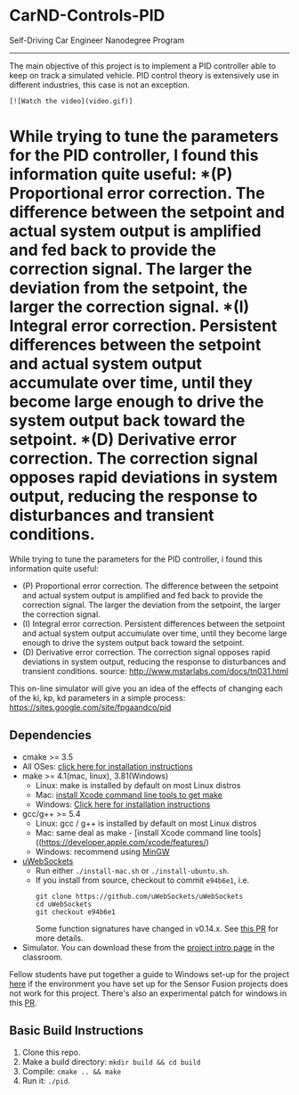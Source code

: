 
# CarND-Controls-PID
Self-Driving Car Engineer Nanodegree Program

---
The main objective of this project is to implement a PID controller able to keep on track a simulated vehicle. PID control theory is extensively use in different industries, this case is not an exception. 

```
[![Watch the video](video.gif)]
```
While trying to tune the parameters for the PID controller, I found this information quite useful:
*(P) Proportional error correction. The difference between the setpoint and actual system output is amplified and fed back to provide the correction signal. The larger the deviation from the setpoint, the larger the correction signal.
*(I) Integral error correction. Persistent differences between the setpoint and actual system output accumulate over time, until they become large enough to drive the system output back toward the setpoint.
*(D) Derivative error correction. The correction signal opposes rapid deviations in system output, reducing the response to disturbances and transient conditions.
=======

While trying to tune the parameters for the PID controller, i found this information quite useful:

* (P) Proportional error correction. The difference between the setpoint and actual system output is amplified and fed back to provide the correction signal. The larger the deviation from the setpoint, the larger the correction signal.
* (I) Integral error correction. Persistent differences between the setpoint and actual system output accumulate over time, until they become large enough to drive the system output back toward the setpoint.
* (D) Derivative error correction. The correction signal opposes rapid deviations in system output, reducing the response to disturbances and transient conditions.
source: http://www.mstarlabs.com/docs/tn031.html

This on-line simulator will give you an idea of the effects of changing each of the ki, kp, kd parameters in a simple process: https://sites.google.com/site/fpgaandco/pid

## Dependencies

* cmake >= 3.5
 * All OSes: [click here for installation instructions](https://cmake.org/install/)
* make >= 4.1(mac, linux), 3.81(Windows)
  * Linux: make is installed by default on most Linux distros
  * Mac: [install Xcode command line tools to get make](https://developer.apple.com/xcode/features/)
  * Windows: [Click here for installation instructions](http://gnuwin32.sourceforge.net/packages/make.htm)
* gcc/g++ >= 5.4
  * Linux: gcc / g++ is installed by default on most Linux distros
  * Mac: same deal as make - [install Xcode command line tools]((https://developer.apple.com/xcode/features/)
  * Windows: recommend using [MinGW](http://www.mingw.org/)
* [uWebSockets](https://github.com/uWebSockets/uWebSockets)
  * Run either `./install-mac.sh` or `./install-ubuntu.sh`.
  * If you install from source, checkout to commit `e94b6e1`, i.e.
    ```
    git clone https://github.com/uWebSockets/uWebSockets 
    cd uWebSockets
    git checkout e94b6e1
    ```
    Some function signatures have changed in v0.14.x. See [this PR](https://github.com/udacity/CarND-MPC-Project/pull/3) for more details.
* Simulator. You can download these from the [project intro page](https://github.com/udacity/self-driving-car-sim/releases) in the classroom.

Fellow students have put together a guide to Windows set-up for the project [here](https://s3-us-west-1.amazonaws.com/udacity-selfdrivingcar/files/Kidnapped_Vehicle_Windows_Setup.pdf) if the environment you have set up for the Sensor Fusion projects does not work for this project. There's also an experimental patch for windows in this [PR](https://github.com/udacity/CarND-PID-Control-Project/pull/3).

## Basic Build Instructions

1. Clone this repo.
2. Make a build directory: `mkdir build && cd build`
3. Compile: `cmake .. && make`
4. Run it: `./pid`. 





